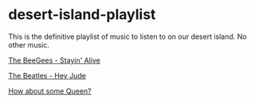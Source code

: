 # desert-island-playlist
This is the definitive playlist of music to listen to on our desert island. No other music.

[The BeeGees - Stayin' Alive](https://www.youtube.com/watch?v=I_izvAbhExY)

[The Beatles - Hey Jude](https://www.youtube.com/watch?v=A_MjCqQoLLA)

[How about some Queen?](https://www.youtube.com/watch?v=a01QQZyl-_I)
